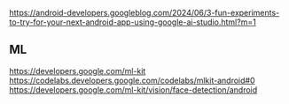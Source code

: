 https://android-developers.googleblog.com/2024/06/3-fun-experiments-to-try-for-your-next-android-app-using-google-ai-studio.html?m=1

## ML
https://developers.google.com/ml-kit
https://codelabs.developers.google.com/codelabs/mlkit-android#0
https://developers.google.com/ml-kit/vision/face-detection/android
